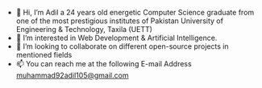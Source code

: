 - 👋 Hi, I’m Adil a 24 years old energetic Computer Science graduate from one of the most prestigious institutes of Pakistan University of Engineering & Technology, Taxila (UETT)
- 👀 I’m interested in Web Development & Artificial Intelligence.
- 💞️ I’m looking to collaborate on different open-source projects in mentioned fields
- 📫 You can reach me at the following E-mail Address
muhammad92adil105@gmail.com

<!---
madil9966/madil9966 is a ✨ special ✨ repository because its `README.md` (this file) appears on your GitHub profile.
You can click the Preview link to take a look at your changes.
--->

